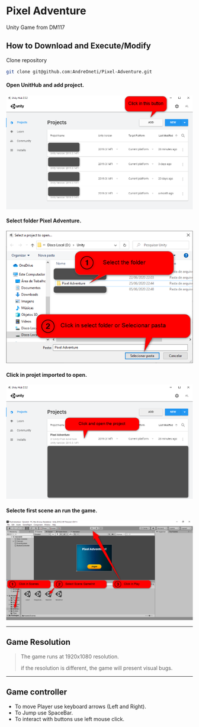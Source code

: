 # Pixel Adventure
Unity Game from DM117

## How to Download and Execute/Modify

Clone repository

```bash
git clone git@github.com:AndreOneti/Pixel-Adventure.git
```

#### Open UnitHub and add project.

![Hello](./Images/UnityHub.png)

#### Select folder Pixel Adventure.

![Hello](./Images/UnityHubAddProject.png)

#### Click in projet imported to open.

![Hello](./Images/UnityHubOpenProject.png)

#### Selecte first scene an run the game.

![Hello](./Images/UnityHubExecuteProject.png)

<hr>

## Game Resolution

>The game runs at 1920x1080 resolution.
>
>if the resolution is different, the game will present visual bugs.

<hr>

## Game controller

- To move Player use keyboard arrows (Left and Right).
- To Jump use SpaceBar.
- To interact with buttons use left mouse click.